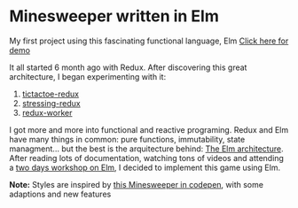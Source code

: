 # Minesweeper written in Elm
My first project using this fascinating functional language, Elm
[Click here for demo](https://jscriptcoder.github.io/minesweeper-elm/)

It all started 6 month ago with Redux. After discovering this great architecture, I began experimenting with it:

1. [tictactoe-redux](https://github.com/jscriptcoder/tictactoe-redux)
2. [stressing-redux](https://github.com/jscriptcoder/stressing-redux)
3. [redux-worker](https://github.com/jscriptcoder/redux-worker)

I got more and more into functional and reactive programing. Redux and Elm have many things in common: pure functions, immutability, state managment... but the best is the arquitecture behind: [The Elm architecture](https://guide.elm-lang.org/architecture/). After reading lots of documentation, watching tons of videos and attending a [two days workshop on Elm](https://frontendmasters.com/workshops/elm/), I decided to implement this game using Elm.

**Note:** Styles are inspired by [this Minesweeper in codepen](https://codepen.io/joelbyrd/pen/hdHKF), with some adaptions and new features
